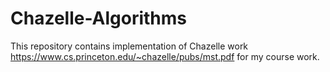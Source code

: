 # Chazelle-Algorithms

This repository contains implementation of Chazelle work https://www.cs.princeton.edu/~chazelle/pubs/mst.pdf for my course work.
